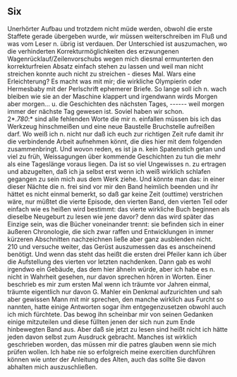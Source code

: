 ## Six
Unerhörter Aufbau und trotzdem nicht müde werden, obwohl die erste Staffete gerade übergeben wurde, wir müssen weiterschreiben im Fluß und was vom Leser n. übrig ist verdauen. Der Unterschied ist auszumachen, wo die verhinderten Korrekturmöglichkeiten des erzwungenen Wagenrücklauf/Zeilenvorschubs wegen mich diesmal ermunterten den korrekturfreien Absatz einfach stehen zu lassen und weil man nicht streichen konnte auch nicht zu streichen - dieses Mal. Wars eine Erleichterung? Es macht was mit mir; die wirkliche Olympierin oder Hermesbaby mit der Perlschrift ephemerer Briefe. So lange soll ich n. wach bleiben wie sie an der Maschine klappert und irgendwann wirds Morgen aber morgen... u. die Geschichten des nächsten Tages, ------ weil morgen immer der nächste Tag gewesen ist. Soviel haben wir schon.   
2*.*780*:* sind alle fehlenden Worte die mir n. einfallen müssen bis ich das Werkzeug hinschmeißen und eine neue Baustelle Bruchstelle aufreißen darf. Wo weiß ich n. nicht nur daß ich euch zur richtigen Zeit rufe damit ihr die verbindende Arbeit aufnehmen könnt, die dies hier mit dem folgenden zusammenbringt. Und wovon reden, es ist ja n. kein Spatenstich getan und viel zu früh, Weissagungen über kommende Geschichten zu tun die mehr als eine Tageslänge voraus liegen. Da ist so viel Ungewisses n. zu ertragen und abzugelten, daß ich ja selbst erst wenn ich weiß wirklich schlafen gegangen zu sein mich aus dem Werk ziehe. Und könnte man das: in einer dieser Nächte die n. frei sind vor mir den Band heimlich beenden und ihr hättet es nicht einmal bemerkt, so daß gar keine Zeit (outtime) verstrichen wäre, nur müßtet die vierte Episode, den vierten Band, den vierten Teil oder einfach wie es heißen wird bestimmt: das vierte wirkliche Buch beginnen als dieselbe Neugeburt zu lesen wie jene davor? denn das wird später das Einzige sein, was die Bücher voneinander trennt: sie befinden sich in einer äußeren Chronologie, die sich zwar raffen und Entwicklungen in immer kürzeren Abschnitten nachzeichnen ließe aber ganz ausblenden nicht.    
210 und versuche weiter, das Gerüst auszumessen das es anscheinend benötigt. Und wenn das steht das heißt die ersten drei Pfeiler kann ich über die Aufstellung des vierten vor letzten nachdenken. Dann gab es wohl irgendwo ein Gebäude, das dem hier ähneln würde, aber ich habe es n. nicht in Wahrheit gesehen, nur davon sprechen hören in Worten. Einer beschrieb es mir zum ersten Mal wenn ich träumte vor Jahren einmal, träumte eigentlich nur davon G. Mahler ein Denkmal aufzurichten und sah aber gewissen Mann mit mir sprechen, den manche wirklich aus Furcht so nannten, hatte einige Antworten sogar ihm entgegenzusetzen obwohl auch ich mich fürchtete. Das bewog ihn scheinbar mir von seinen Gedanken einige mitzuteilen und diese füllten jenen der sich nun zum Ende hinbewegten Band aus. Aber daß sie jetzt zu lesen sind heißt nicht ich hätte jeden davon selbst zum Ausdruck gebracht. Manches ist wirklich geschrieben worden, das müssen mir die patres glauben wenn sie mich prüfen wollen. Ich habe nie so erfolgreich meine exercitien durchführen können wie unter der Anleitung des Alten, auch das sollte Sie davon abhalten mich auszuschließen.    
